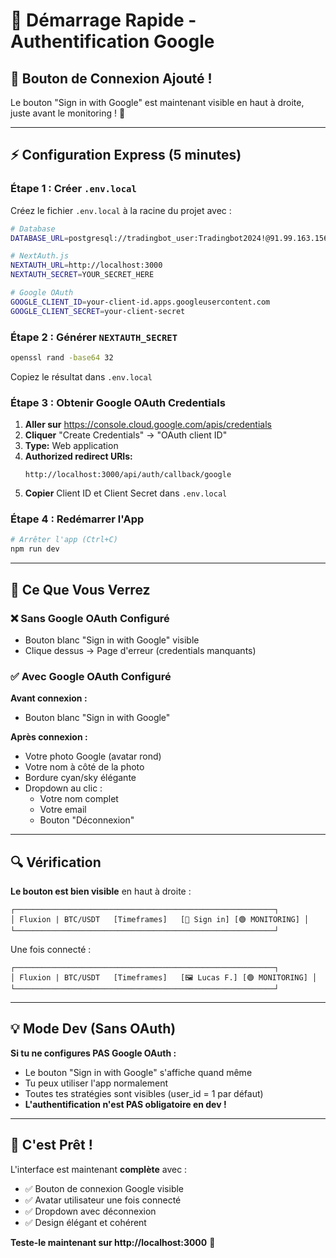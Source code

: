 # 🚀 Démarrage Rapide - Authentification Google

## 🎯 Bouton de Connexion Ajouté !

Le bouton "Sign in with Google" est maintenant visible en haut à droite, juste avant le monitoring ! 🎊

---

## ⚡ Configuration Express (5 minutes)

### **Étape 1 : Créer `.env.local`**

Créez le fichier `.env.local` à la racine du projet avec :

```bash
# Database
DATABASE_URL=postgresql://tradingbot_user:Tradingbot2024!@91.99.163.156:5432/tradingbot_db

# NextAuth.js
NEXTAUTH_URL=http://localhost:3000
NEXTAUTH_SECRET=YOUR_SECRET_HERE

# Google OAuth
GOOGLE_CLIENT_ID=your-client-id.apps.googleusercontent.com
GOOGLE_CLIENT_SECRET=your-client-secret
```

### **Étape 2 : Générer `NEXTAUTH_SECRET`**

```bash
openssl rand -base64 32
```

Copiez le résultat dans `.env.local`

### **Étape 3 : Obtenir Google OAuth Credentials**

1. **Aller sur** https://console.cloud.google.com/apis/credentials
2. **Cliquer** "Create Credentials" → "OAuth client ID"
3. **Type:** Web application
4. **Authorized redirect URIs:**
   ```
   http://localhost:3000/api/auth/callback/google
   ```
5. **Copier** Client ID et Client Secret dans `.env.local`

### **Étape 4 : Redémarrer l'App**

```bash
# Arrêter l'app (Ctrl+C)
npm run dev
```

---

## 🎨 Ce Que Vous Verrez

### **❌ Sans Google OAuth Configuré**
- Bouton blanc "Sign in with Google" visible
- Clique dessus → Page d'erreur (credentials manquants)

### **✅ Avec Google OAuth Configuré**

**Avant connexion :**
- Bouton blanc "Sign in with Google"

**Après connexion :**
- Votre photo Google (avatar rond)
- Votre nom à côté de la photo
- Bordure cyan/sky élégante
- Dropdown au clic :
  - Votre nom complet
  - Votre email
  - Bouton "Déconnexion"

---

## 🔍 Vérification

**Le bouton est bien visible** en haut à droite :
```
┌──────────────────────────────────────────────────────────┐
│ Fluxion | BTC/USDT   [Timeframes]   [👤 Sign in] [🟢 MONITORING] │
└──────────────────────────────────────────────────────────┘
```

Une fois connecté :
```
┌──────────────────────────────────────────────────────────┐
│ Fluxion | BTC/USDT   [Timeframes]   [🖼️ Lucas F.] [🟢 MONITORING] │
└──────────────────────────────────────────────────────────┘
```

---

## 💡 Mode Dev (Sans OAuth)

**Si tu ne configures PAS Google OAuth :**
- Le bouton "Sign in with Google" s'affiche quand même
- Tu peux utiliser l'app normalement
- Toutes tes stratégies sont visibles (user_id = 1 par défaut)
- **L'authentification n'est PAS obligatoire en dev !**

---

## 🎉 C'est Prêt !

L'interface est maintenant **complète** avec :
- ✅ Bouton de connexion Google visible
- ✅ Avatar utilisateur une fois connecté
- ✅ Dropdown avec déconnexion
- ✅ Design élégant et cohérent

**Teste-le maintenant sur http://localhost:3000** 🚀

